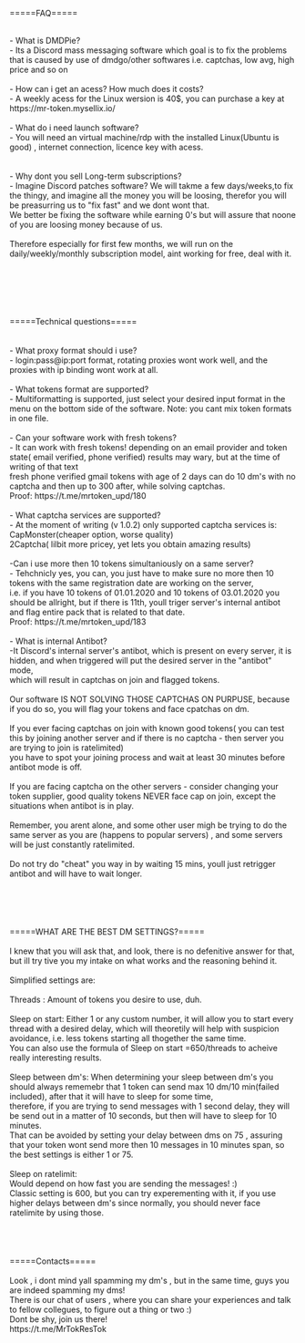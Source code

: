 <p>=====FAQ=====</p>
<p><br />- What is DMDPie?<br />- Its a Discord mass messaging software which goal is to fix the problems <br />that is caused by use of dmdgo/other softwares i.e. captchas, low avg, high price and so on<br /><br />- How can i get an acess? How much does it costs?<br />- A weekly acess for the Linux wersion is 40$, you can purchase a key at https://mr-token.mysellix.io/ <br /><br />- What do i need launch software?<br />- You will need an virtual machine/rdp with the installed Linux(Ubuntu is good) , internet connection, licence key with acess.<br /><br /><br />- Why dont you sell Long-term subscriptions?<br />- Imagine Discord patches software? We will takme a few days/weeks,to fix the thingy, and imagine all the money you will be loosing, therefor you will be preasurring us to "fix fast" and we dont wont that.<br />We better be fixing the software while earning 0's but will assure that noone of you are loosing money because of us.<br /><br />Therefore especially for first few months, we will run on the daily/weekly/monthly subscription model, aint working for free, deal with it.<br /><br /><br /><br /><br /><br /><br />=====Technical questions=====<br /><br /><br />- What proxy format should i use?<br />- login:pass@ip:port format, rotating proxies wont work well, and the proxies with ip binding wont work at all.<br /><br />- What tokens format are supported?<br />- Multiformatting is supported, just select your desired input format in the menu on the bottom side of the software. Note: you cant mix token formats in one file.<br /><br />- Can your software work with fresh tokens?<br />- It can work with fresh tokens! depending on an email provider and token state( email verified, phone verified) results may wary, but at the time of writing of that text<br />fresh phone verified gmail tokens with age of 2 days can do 10 dm's with no captcha and then up to 300 after, while solving captchas.<br />Proof: https://t.me/mrtoken_upd/180<br /><br />- What captcha services are supported?<br />- At the moment of writing (v 1.0.2) only supported captcha services is: <br />CapMonster(cheaper option, worse quality) <br />2Captcha( lilbit more pricey, yet lets you obtain amazing results)<br /><br />-Can i use more then 10 tokens simultaniously on a same server?<br />- Tehchnicly yes, you can, you just have to make sure no more then 10 tokens with the same registration date are working on the server,<br />i.e. if you have 10 tokens of 01.01.2020 and 10 tokens of 03.01.2020 you should be allright, but if there is 11th, youll triger server's internal antibot and flag entire pack that is related to that date.<br />Proof: https://t.me/mrtoken_upd/183<br /><br />- What is internal Antibot?<br />-It Discord's internal server's antibot, which is present on every server, it is hidden, and when triggered will put the desired server in the "antibot" mode,<br />which will result in captchas on join and flagged tokens.<br /><br />Our software IS NOT SOLVING THOSE CAPTCHAS ON PURPUSE, because if you do so, you will flag your tokens and face cpatchas on dm. <br /><br />If you ever facing captchas on join with known good tokens( you can test this by joining another server and if there is no captcha - then server you are trying to join is ratelimited)<br />you have to spot your joining process and wait at least 30 minutes before antibot mode is off.<br /><br />If you are facing captcha on the other servers - consider changing your token supplier, good quality tokens NEVER face cap on join, except the situations when antibot is in play.<br /><br />Remember, you arent alone, and some other user migh be trying to do the same server as you are (happens to popular servers) , and some servers will be just constantly ratelimited.<br /><br />Do not try do "cheat" you way in by waiting 15 mins, youll just retrigger antibot and will have to wait longer.<br /><br /><br /><br /><br /><br />=====WHAT ARE THE BEST DM SETTINGS?=====<br /><br />I knew that you will ask that, and look, there is no defenitive answer for that, but ill try tive you my intake on what works and the reasoning behind it.<br /><br />Simplified settings are:<br /><br />Threads : Amount of tokens you desire to use, duh.<br /><br />Sleep on start: Either 1 or any custom number, it will allow you to start every thread with a desired delay, which will theoretily will help with suspicion avoidance, i.e. less tokens starting all thogether the same time.<br />You can also use the formula of Sleep on start =650/threads to acheive really interesting results.<br /><br />Sleep between dm's: When determining your sleep between dm's you should always rememebr that 1 token can send max 10 dm/10 min(failed included), after that it will have to sleep for some time,<br />therefore, if you are trying to send messages with 1 second delay, they will be send out in a matter of 10 seconds, but then will have to sleep for 10 minutes.<br />That can be avoided by setting your delay between dms on 75 , assuring that your token wont send more then 10 messages in 10 minutes span, so the best settings is either 1 or 75.<br /><br />Sleep on ratelimit:<br />Would depend on how fast you are sending the messages! :)<br />Classic setting is 600, but you can try experementing with it, if you use higher delays between dm's since normally, you should never face ratelimite by using those.<br /><br /><br /><br /><br />=====Contacts=====<br /><br />Look , i dont mind yall spamming my dm's , but in the same time, guys you are indeed spamming my dms!<br />There is our chat of users , where you can share your experiences and talk to fellow collegues, to figure out a thing or two :)<br />Dont be shy, join us there!<br />https://t.me/MrTokResTok<br /><br /><br /></p>
